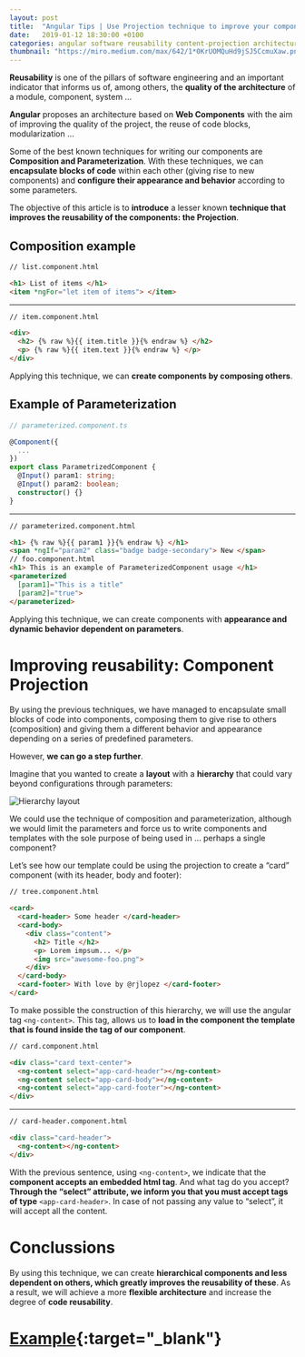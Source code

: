 ```yaml
---
layout: post
title:  "Angular Tips | Use Projection technique to improve your components reusability 📈"
date:   2019-01-12 18:30:00 +0100
categories: angular software reusability content-projection architecture
thumbnail: "https://miro.medium.com/max/642/1*0KrUOMQuHd9jSJ5CcmuXaw.png"
---
```


__Reusability__ is one of the pillars of software engineering and an important indicator that informs us of, among others, the __quality of the architecture__ of a module, component, system …

__Angular__ proposes an architecture based on __Web Components__ with the aim of improving the quality of the project, the reuse of code blocks, modularization …

Some of the best known techniques for writing our components are __Composition and Parameterization__. With these techniques, we can __encapsulate blocks of code__ within each other (giving rise to new components) and __configure their appearance and behavior__ according to some parameters.

The objective of this article is to __introduce__ a lesser known __technique that improves the reusability of the components: the Projection__.

## Composition example

```html
// list.component.html

<h1> List of items </h1>
<item *ngFor="let item of items"> </item>
```
---

```html
// item.component.html

<div>
  <h2> {% raw %}{{ item.title }}{% endraw %} </h2>
  <p> {% raw %}{{ item.text }}{% endraw %} </p>
</div>
```

Applying this technique, we can __create components by composing others__.

## Example of Parameterization

```typescript
// parameterized.component.ts

@Component({
  ...
})
export class ParametrizedComponent {
  @Input() param1: string;
  @Input() param2: boolean;
  constructor() {}
}
```

---

```html
// parameterized.component.html

<h1> {% raw %}{{ param1 }}{% endraw %} </h1>
<span *ngIf="param2" class="badge badge-secondary"> New </span>
// foo.component.html
<h1> This is an example of ParameterizedComponent usage </h1>
<parameterized
  [param1]="This is a title"
  [param2]="true">
</parameterized>
```

Applying this technique, we can create components with __appearance and dynamic behavior dependent on parameters__.

# Improving reusability: Component Projection

By using the previous techniques, we have managed to encapsulate small blocks of code into components, composing them to give rise to others (composition) and giving them a different behavior and appearance depending on a series of predefined parameters.

However, __we can go a step further__.

Imagine that you wanted to create a __layout__ with a __hierarchy__ that could vary beyond configurations through parameters:

![Hierarchy layout](https://miro.medium.com/max/642/1*0KrUOMQuHd9jSJ5CcmuXaw.png)

We could use the technique of composition and parameterization, although we would limit the parameters and force us to write components and templates with the sole purpose of being used in … perhaps a single component?

Let’s see how our template could be using the projection to create a “card” component (with its header, body and footer):

```html
// tree.component.html

<card>
  <card-header> Some header </card-header>
  <card-body>
    <div class="content">
      <h2> Title </h2>
      <p> Lorem impsum... </p>
      <img src="awesome-foo.png">
    </div>
  </card-body>
  <card-footer> With love by @rjlopez </card-footer>
</card>
```

To make possible the construction of this hierarchy, we will use the angular tag `<ng-content>`. This tag, allows us to __load in the component the template that is found inside the tag of our component__.

```html
// card.component.html

<div class="card text-center">
  <ng-content select="app-card-header"></ng-content>
  <ng-content select="app-card-body"></ng-content>
  <ng-content select="app-card-footer"></ng-content>
</div>
```

---

```html
// card-header.component.html

<div class="card-header">
  <ng-content></ng-content>
</div>
```

With the previous sentence, using `<ng-content>`, we indicate that the __component accepts an embedded html tag__. And what tag do you accept? __Through the “select” attribute, we inform you that you must accept tags of type__ `<app-card-header>`. In case of not passing any value to “select”, it will accept all the content.


# Conclussions

By using this technique, we can create __hierarchical components and less dependent on others, which greatly improves the reusability of these__. As a result, we will achieve a more __flexible architecture__ and increase the degree of __code reusability__.

# [Example](https://stackblitz.com/edit/rjlopezdev-angular-projection?embed=1&file=src/app/app.component.ts){:target="_blank"}
